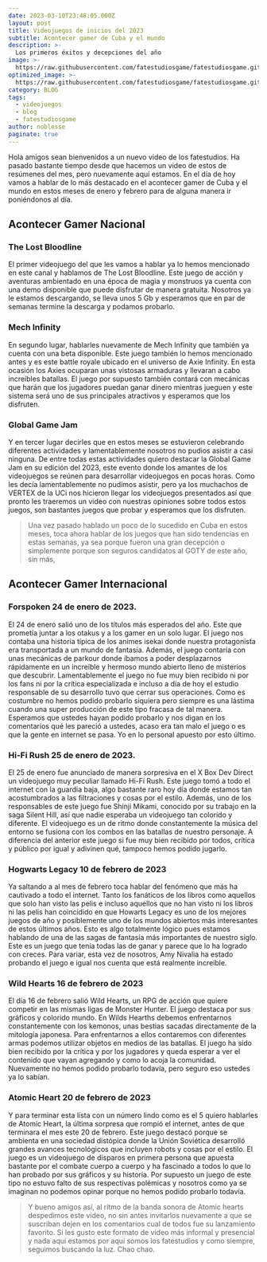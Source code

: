 ```yaml
---
date: 2023-03-10T23:48:05.000Z
layout: post
title: Videojuegos de inicios del 2023
subtitle: Acontecer gamer de Cuba y el mundo
description: >-
  Los primeros éxitos y decepciones del año 
image: >-
  https://raw.githubusercontent.com/fatestudiosgame/fatestudiosgame.github.io/master/src/img/images-post/videojuegos-febrero-2023.jpg
optimized_image: >-
  https://raw.githubusercontent.com/fatestudiosgame/fatestudiosgame.github.io/master/src/img/images-post/videojuegos-febrero-2023.jpg
category: BLOG
tags:
  - videojuegos
  - blog
  - fatestudiosgame
author: noblesse
paginate: true
---
```

Hola amigos sean bienvenidos a un nuevo video de los fatestudios. Ha pasado bastante tiempo desde que hacemos un video de estos de resúmenes del mes, pero nuevamente aquí estamos.
En el día de hoy vamos a hablar de lo más destacado en el acontecer gamer de Cuba y el mundo en estos meses de enero y febrero para de alguna manera ir poniéndonos al día.

## Acontecer Gamer Nacional

###	The Lost Bloodline
El primer videojuego del que les vamos a hablar ya lo hemos mencionado en este canal y hablamos de The Lost Bloodline. Este juego de acción y aventuras ambientado en una época de magia y monstruos ya cuenta con una demo disponible que puede disfrutar de manera gratuita.
Nosotros ya le estamos descargando, se lleva unos 5 Gb y esperamos que en par de semanas termine la descarga y podamos probarlo. 
###	Mech Infinity
En segundo lugar, hablarles nuevamente de Mech Infinity que también ya cuenta con una beta disponible. Este juego también lo hemos mencionado antes y es este battle royale ubicado en el universo de Axie Infinity. En esta ocasión los Axies ocuparan unas vistosas armaduras y llevaran a cabo increíbles batallas. 
El juego por supuesto también contará con mecánicas que harán que los jugadores puedan ganar dinero mientras jueguen y este sistema será uno de sus principales atractivos y esperamos que los disfruten.
### Global Game Jam
Y en tercer lugar decirles que en estos meses se estuvieron celebrando diferentes actividades y lamentablemente nosotros no pudios asistir a casi ninguna. De entre todas estas actividades quiero destacar la Global Game Jam en su edición del 2023, este evento donde los amantes de los videojuegos se reúnen para desarrollar videojuegos en pocas horas.
Como les decía lamentablemente no pudimos asistir, pero ya los muchachos de VERTEX de la UCi nos hicieron llegar los videojuegos presentados así que pronto les traeremos un video con nuestras opiniones sobre todos estos juegos, son bastantes juegos que probar y esperamos que los disfruten.


>Una vez pasado hablado un poco de lo sucedido en Cuba en estos meses, toca ahora hablar de los juegos que han sido tendencias en estas semanas, ya sea porque fueron una gran decepción o simplemente porque son seguros candidatos al GOTY de este año, sin más,

## Acontecer Gamer Internacional

### Forspoken 24 de enero de 2023.
El 24 de enero salió uno de los títulos más esperados del año. Este que prometía juntar a los otakus y a los gamer en un solo lugar. El juego nos contaba una historia típica de los animes isekai donde nuestra protagonista era transportada a un mundo de fantasía. Además, el juego contaría con unas mecánicas de parkour donde íbamos a poder desplazarnos rápidamente en un increíble y hermoso mundo abierto lleno de misterios que descubrir.
Lamentablemente el juego no fue muy bien recibido ni por los fans ni por la crítica especializada e incluso a día de hoy el estudio responsable de su desarrollo tuvo que cerrar sus operaciones.
Como es costumbre no hemos podido probarlo siquiera pero siempre es una lástima cuando una super producción de este tipo fracasa de tal manera. Esperamos que ustedes hayan podido probarlo y nos digan en los comentarios qué les pareció a ustedes, acaso era tan malo el juego o es que la gente en internet se pasa. Yo en lo personal apuesto por esto último.
###	Hi-Fi Rush 25 de enero de 2023.
El 25 de enero fue anunciado de manera sorpresiva en el X Box Dev Direct un videojuego muy peculiar llamado Hi-Fi Rush.
Este juego tomó a todo el internet con la guardia baja, algo bastante raro hoy día donde estamos tan acostumbrados a las filtraciones y cosas por el estilo.
Además, uno de los responsables de este juego fue Shinji Mikami, conocido por su trabajo en la saga Silent Hill, así que nadie esperaba un videojuego tan colorido y diferente.
El videojuego es un de ritmo donde constantemente la música del entorno se fusiona con los combos en las batallas de nuestro personaje. A diferencia del anterior este juego si fue muy bien recibido por todos, crítica y público por igual y adivinen qué, tampoco hemos podido jugarlo.
### Hogwarts Legacy   10 de febrero de 2023
Ya saltando a al mes de febrero toca hablar del fenómeno que más ha cautivado a todo el internet. Tanto los fanáticos de los libros como aquellos que solo han visto las pelis e incluso aquellos que no han visto ni los libros ni las pelis han coincidido en que Howarts Legacy es uno de los mejores juegos de año y posiblemente uno de los mundos abiertos más interesantes de estos últimos años.
Esto es algo totalmente lógico pues estamos hablando de una de las sagas de fantasía más importantes de nuestro siglo. Este es un juego que tenía todas las de ganar y parece que lo ha logrado con creces. Para variar, esta vez de nosotros, Amy Nivalia ha estado probando el juego e igual nos cuenta que está realmente increíble.   
 
### Wild Hearts 16 de febrero de 2023
El día 16 de febrero salió Wild Hearts, un RPG de acción que quiere competir en las mismas ligas de Monster Hunter. El juego destaca por sus gráficos y colorido mundo. En Wilds Hearths debemos enfrentarnos constantemente con los kemonos, unas bestias sacadas directamente de la mitología japonesa. Para enfrentarnos a ellos contaremos con diferentes armas podemos utilizar objetos en medios de las batallas.
El juego ha sido bien recibido por la crítica y por los jugadores y queda esperar a ver el contenido que vayan agregando y como lo acoja la comunidad.
Nuevamente no hemos podido probarlo todavía, pero seguro eso ustedes ya lo sabían.

### Atomic Heart 20 de febrero de 2023  
Y para terminar esta lista con un número lindo como es el 5 quiero hablarles de Atomic Heart, la última sorpresa que rompió el internet, antes de que terminara el mes este 20 de febrero.
Este juego destacó porque se ambienta en una sociedad distópica donde la Unión Soviética desarrolló grandes avances tecnológicos que incluyen robots y cosas por el estilo.
El juego es un videojuego de disparos en primera persona que apuesta bastante por el combate cuerpo a cuerpo y ha fascinado a todos lo que lo han probado por sus gráficos y su historia.
Por supuesto un juego de este tipo no estuvo falto de sus respectivas polémicas y nosotros como ya se imaginan no podemos opinar porque no hemos podido probarlo todavía.

>Y bueno amigos así, al ritmo de la banda sonora de Atomic hearts despedimos este video, no sin antes invitarlos nuevamente a que se suscriban dejen en los comentarios cual de todos fue su lanzamiento favorito. Si les gusto este formato de video más informal y presencial y nada aquí estamos por aquí somos los fatestudios y como siempre, seguimos buscando la luz. 
Chao chao.
